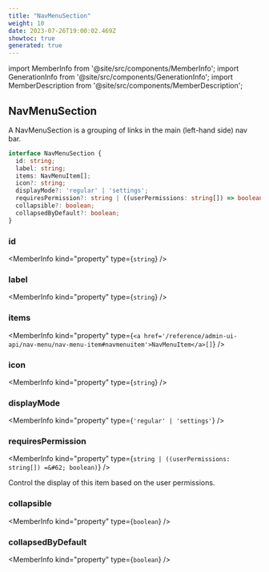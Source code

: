 ```yaml
---
title: "NavMenuSection"
weight: 10
date: 2023-07-26T19:00:02.469Z
showtoc: true
generated: true
---
```

<!-- This file was generated from the Vendure source. Do not modify. Instead, re-run the "docs:build" script -->
import MemberInfo from '@site/src/components/MemberInfo';
import GenerationInfo from '@site/src/components/GenerationInfo';
import MemberDescription from '@site/src/components/MemberDescription';


## NavMenuSection

<GenerationInfo sourceFile="packages/admin-ui/src/lib/core/src/providers/nav-builder/nav-builder-types.ts" sourceLine="56" packageName="@vendure/admin-ui" />

A NavMenuSection is a grouping of links in the main
(left-hand side) nav bar.

```ts title="Signature"
interface NavMenuSection {
  id: string;
  label: string;
  items: NavMenuItem[];
  icon?: string;
  displayMode?: 'regular' | 'settings';
  requiresPermission?: string | ((userPermissions: string[]) => boolean);
  collapsible?: boolean;
  collapsedByDefault?: boolean;
}
```

<div className="members-wrapper">

### id

<MemberInfo kind="property" type={`string`}   />


### label

<MemberInfo kind="property" type={`string`}   />


### items

<MemberInfo kind="property" type={`<a href='/reference/admin-ui-api/nav-menu/nav-menu-item#navmenuitem'>NavMenuItem</a>[]`}   />


### icon

<MemberInfo kind="property" type={`string`}   />


### displayMode

<MemberInfo kind="property" type={`'regular' | 'settings'`}   />


### requiresPermission

<MemberInfo kind="property" type={`string | ((userPermissions: string[]) =&#62; boolean)`}   />

Control the display of this item based on the user permissions.
### collapsible

<MemberInfo kind="property" type={`boolean`}   />


### collapsedByDefault

<MemberInfo kind="property" type={`boolean`}   />




</div>
